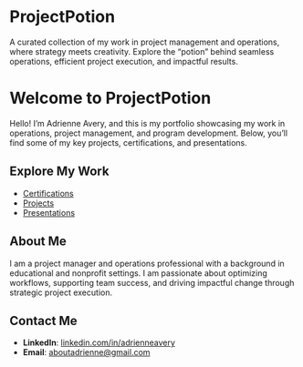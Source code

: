 # ProjectPotion
A curated collection of my work in project management and operations, where strategy meets creativity. Explore the “potion” behind seamless operations, efficient project execution, and impactful results.
# Welcome to ProjectPotion

Hello! I’m Adrienne Avery, and this is my portfolio showcasing my work in operations, project management, and program development. Below, you’ll find some of my key projects, certifications, and presentations.

## Explore My Work
- [Certifications](./Certifications)
- [Projects](./Projects)
- [Presentations](./Presentations)

## About Me
I am a project manager and operations professional with a background in educational and nonprofit settings. I am passionate about optimizing workflows, supporting team success, and driving impactful change through strategic project execution.

## Contact Me
- **LinkedIn**: [linkedin.com/in/adrienneavery](https://linkedin.com/in/adrienneavery)
- **Email**: [aboutadrienne@gmail.com](mailto:aboutadrienne@gmail.com)
